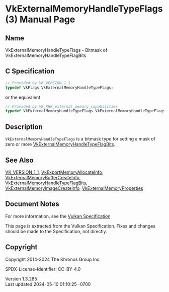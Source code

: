 # VkExternalMemoryHandleTypeFlags(3) Manual Page

## Name

VkExternalMemoryHandleTypeFlags - Bitmask of
VkExternalMemoryHandleTypeFlagBits



## <a href="#_c_specification" class="anchor"></a>C Specification

``` c
// Provided by VK_VERSION_1_1
typedef VkFlags VkExternalMemoryHandleTypeFlags;
```

or the equivalent

``` c
// Provided by VK_KHR_external_memory_capabilities
typedef VkExternalMemoryHandleTypeFlags VkExternalMemoryHandleTypeFlagsKHR;
```

## <a href="#_description" class="anchor"></a>Description

`VkExternalMemoryHandleTypeFlags` is a bitmask type for setting a mask
of zero or more
[VkExternalMemoryHandleTypeFlagBits](https://registry.khronos.org/vulkan/specs/1.3-extensions/man/html/VkExternalMemoryHandleTypeFlagBits.html).

## <a href="#_see_also" class="anchor"></a>See Also

[VK_VERSION_1_1](https://registry.khronos.org/vulkan/specs/1.3-extensions/man/html/VK_VERSION_1_1.html),
[VkExportMemoryAllocateInfo](https://registry.khronos.org/vulkan/specs/1.3-extensions/man/html/VkExportMemoryAllocateInfo.html),
[VkExternalMemoryBufferCreateInfo](https://registry.khronos.org/vulkan/specs/1.3-extensions/man/html/VkExternalMemoryBufferCreateInfo.html),
[VkExternalMemoryHandleTypeFlagBits](https://registry.khronos.org/vulkan/specs/1.3-extensions/man/html/VkExternalMemoryHandleTypeFlagBits.html),
[VkExternalMemoryImageCreateInfo](https://registry.khronos.org/vulkan/specs/1.3-extensions/man/html/VkExternalMemoryImageCreateInfo.html),
[VkExternalMemoryProperties](https://registry.khronos.org/vulkan/specs/1.3-extensions/man/html/VkExternalMemoryProperties.html)

## <a href="#_document_notes" class="anchor"></a>Document Notes

For more information, see the <a
href="https://registry.khronos.org/vulkan/specs/1.3-extensions/html/vkspec.html#VkExternalMemoryHandleTypeFlags"
target="_blank" rel="noopener">Vulkan Specification</a>

This page is extracted from the Vulkan Specification. Fixes and changes
should be made to the Specification, not directly.

## <a href="#_copyright" class="anchor"></a>Copyright

Copyright 2014-2024 The Khronos Group Inc.

SPDX-License-Identifier: CC-BY-4.0

Version 1.3.285  
Last updated 2024-05-10 01:10:25 -0700
